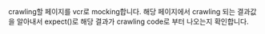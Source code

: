 



crawling할 페이지를 vcr로 mocking합니다.
해당 페이지에서 crawling 되는 결과값을 알아내서
expect()로 해당 결과가 crawling code로 부터 나오는지 확인합니다.